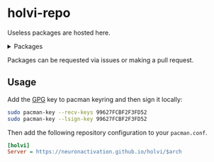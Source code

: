 # holvi-repo

Useless packages are hosted here.

<details>
  <summary>Packages</summary>
  <br/>

  | Package  | License |
  | ------------- | ------------- |
  | urbaani  | [MIT](https://raw.githubusercontent.com/jervw/urbaani-cli/main/LICENSE)  |
  | ...  | ...  |
 
  
</details>

Packages can be requested via issues or making a pull request.

## Usage

Add the [GPG](key/jervw.gpg) key to pacman keyring and then sign it locally:

```sh
sudo pacman-key --recv-keys 99627FCBF2F3FD52
sudo pacman-key --lsign-key 99627FCBF2F3FD52
```
Then add the following repository configuration to your `pacman.conf`. 

```ini
[holvi]
Server = https://neuronactivation.github.io/holvi/$arch
```

